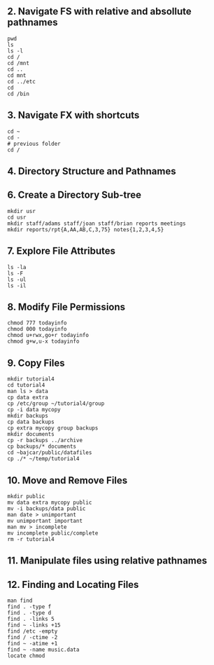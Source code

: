 ## 2. Navigate FS with relative and absollute pathnames
```console
pwd
ls
ls -l
cd /
cd /mnt
cd ..
cd mnt
cd ../etc
cd
cd /bin
```

## 3. Navigate FX with shortcuts
```console
cd ~
cd -  
# previous folder
cd /
```

## 4. Directory Structure and Pathnames

## 6. Create a Directory Sub-tree
```console
mkdir usr
cd usr
mkdir staff/adams staff/joan staff/brian reports meetings
mkdir reports/rpt{A,AA,AB,C,3,75} notes{1,2,3,4,5}
```

## 7. Explore File Attributes
```console
ls -la
ls -F
ls -ul
ls -il
```

## 8. Modify File Permissions
```console
chmod 777 todayinfo
chmod 000 todayinfo
chmod u+rwx,go+r todayinfo
chmod g+w,u-x todayinfo
```

## 9. Copy Files
```console
mkdir tutorial4
cd tutorial4
man ls > data
cp data extra
cp /etc/group ~/tutorial4/group
cp -i data mycopy
mkdir backups
cp data backups
cp extra mycopy group backups
mkdir documents
cp -r backups ../archive
cp backups/* documents
cd ~bajcar/public/datafiles
cp ./* ~/temp/tutorial4
```

## 10. Move and Remove Files
```console
mkdir public
mv data extra mycopy public
mv -i backups/data public
man date > unimportant
mv unimportant important
man mv > incomplete
mv incomplete public/complete
rm -r tutorial4
```

## 11. Manipulate files using relative pathnames

## 12. Finding and Locating Files
```console
man find
find . -type f
find . -type d
find . -links 5
find ~ -links +15
find /etc -empty
find / -ctime -2
find ~ -atime +1
find ~ -name music.data
locate chmod
```

